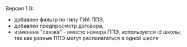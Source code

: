 Версия 1.0:
* добавлен фильтр по типу ГИА ППЭ,
* добавлен предпросмотр договора,
* изменена "связка" - вместо номера ППЭ, используется id школы, так как разные ППЭ могут располагаться в одной школе

